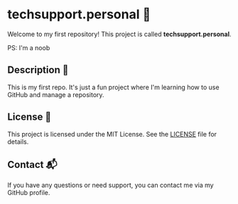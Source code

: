 # techsupport.personal 🎉

Welcome to my first repository! This project is called **techsupport.personal**.

PS: I'm a noob

## Description 📄

This is my first repo. It's just a fun project where I'm learning how to use GitHub and manage a repository.

## License 📜

This project is licensed under the MIT License. See the [LICENSE](LICENSE) file for details.

## Contact 📬

If you have any questions or need support, you can contact me via my GitHub profile.
